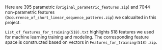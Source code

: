 Here are 395 parametric (`Original_parametric_features.zip`) and 7044 non-parametric features (`Occurrence_of_short_linear_sequence_patterns.zip`) we calcualted in this project.

`List_of_features_for_training(518).txt` highlights 518 features we used for machine learning training and modeling. The corresponding feature space is constructed based on vectors in `Features_for_training(518).zip`.
 
